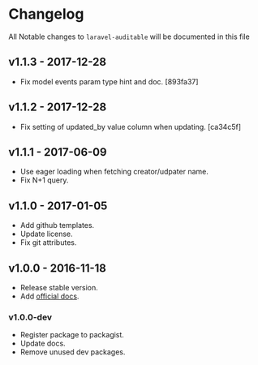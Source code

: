 # Changelog

All Notable changes to `laravel-auditable` will be documented in this file

## v1.1.3 - 2017-12-28
- Fix model events param type hint and doc. [893fa37]

## v1.1.2 - 2017-12-28
- Fix setting of updated_by value column when updating. [ca34c5f]

## v1.1.1 - 2017-06-09
- Use eager loading when fetching creator/udpater name.
- Fix N+1 query.

## v1.1.0 - 2017-01-05
- Add github templates.
- Update license.
- Fix git attributes.

## v1.0.0 - 2016-11-18
- Release stable version.
- Add [official docs](https://yajrabox.com/docs/laravel-auditable).

### v1.0.0-dev
- Register package to packagist.
- Update docs.
- Remove unused dev packages.
